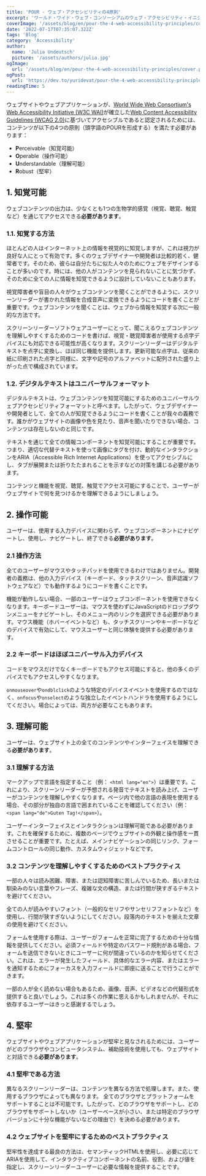 ```yaml
---
title: 'POUR - ウェブ・アクセシビリティの4原則'
excerpt: 'ワールド・ワイド・ウェブ・コンソーシアムのウェブ・アクセシビリティ・イニシアティブ（W3C WAI）が制定したウェブ・コンテンツ・アクセシビリティ・ガイドライン（WCAG 2.0）に基づき、ウェブサイトやウェブ・アプリケーションがアクセシブルであると認定されるには、コンテンツが以下の4つの原則（頭文字をとってPOURと呼ばれる）を満たしている必要があります。。。'
coverImage: '/assets/blog/en/pour-the-4-web-accessibility-principles/cover.png'
date: '2022-07-17T07:35:07.322Z'
tags: 'Blog'
category: 'Accessibility'
author:
  name: 'Julia Undeutsch'
  picture: '/assets/authors/julia.jpg'
ogImage:
  url: '/assets/blog/en/pour-the-4-web-accessibility-principles/cover.png'
ogPost:
  url: 'https://dev.to/yuridevat/pour-the-4-web-accessibility-principles-edp'
readingTime: 5
---
```


ウェブサイトやウェブアプリケーションが、[World Wide Web Consortium's Web Accessibility Initiative (W3C WAI)](https://www.w3.org/WAI/)が確立した[Web Content Accessibility Guidelines (WCAG 2.0)](https://www.w3.org/TR/WCAG20/)に基づいてアクセシブルであると認定されるためには、コンテンツが以下の4つの原則（頭字語のPOURを形成する）を満たす必要があります：

- **P**erceivable（知覚可能）
- **O**perable（操作可能）
- **U**nderstandable（理解可能）
- **R**obust（堅牢）

## 1. 知覚可能

ウェブコンテンツの出力は、少なくとも1つの生物学的感覚（視覚、聴覚、触覚など）を通じてアクセスできる**必要があります**。

### 1.1. 知覚する方法

ほとんどの人はインターネット上の情報を視覚的に知覚しますが、これは視力が良好な人にとって有効です。多くのウェブデザイナーや開発者は比較的若く、健常者です。そのため、彼らは自分たちに似た人々のためにウェブをデザインすることが多いのです。時には、他の人がコンテンツを見られないことに気づかず、そのために全ての人に情報を知覚できるように設計していないこともあります。

視覚障害者や盲目の人々がウェブコンテンツを聞くことができるように、スクリーンリーダーが書かれた情報を合成音声に変換できるようにコードを書くことが重要です。ウェブコンテンツを聞くことは、ウェブから情報を知覚する次に一般的な方法です。

スクリーンリーダーソフトウェアユーザーにとって、聞こえるウェブコンテンツを理解しやすくするためのコードを書けば、視覚・聴覚障害者が使用する点字デバイスにも対応できる可能性が高くなります。スクリーンリーダーはデジタルテキストを点字に変換し、ほぼ同じ機能を提供します。更新可能な点字は、従来の紙に印刷された点字と同様に、文字や記号のアルファベットに配列された盛り上がった点で構成されています。

### 1.2. デジタルテキストはユニバーサルフォーマット

デジタルテキストは、ウェブコンテンツを知覚可能にするためのユニバーサルウェブアクセシビリティフォーマットと呼べます。したがって、ウェブデザイナーや開発者として、全ての人が知覚できるようにコードを書くことが我々の義務です。誰かがウェブサイトの画像や色を見たり、音声を聞いたりできない場合、コンテンツは存在しないのと同じです。

テキストを通じて全ての情報コンポーネントを知覚可能にすることが重要です。つまり、適切な代替テキストを使って画像にタグを付け、動的なインタラクションをARIA（Accessible Rich Internet Applications）を使ってアクセシブルにし、タブが展開または折りたたまれることを示すなどの対策を講じる必要があります。

コンテンツと機能を視覚、聴覚、触覚でアクセス可能にすることで、ユーザーがウェブサイトで何を見つけるかを理解できるようにしましょう。

## 2. 操作可能

ユーザーは、使用する入力デバイスに関わらず、ウェブコンポーネントにナビゲートし、使用し、ナビゲートし、終了できる**必要があります**。

### 2.1 操作方法

全てのユーザーがマウスやタッチパッドを使用できるわけではありません。開発者の義務は、他の入力デバイス（キーボード、タッチスクリーン、音声認識ソフトウェアなど）でも動作するようにコードを書くことです。

機能が動作しない場合、一部のユーザーはウェブコンポーネントを使用できなくなります。キーボードユーザーは、マウスを使わずにJavaScriptのドロップダウンメニューをナビゲートし、そのメニュー内のリンクを選択できる必要があります。マウス機能（ホバーイベントなど）も、タッチスクリーンやキーボードなどのデバイスで有効にして、マウスユーザーと同じ体験を提供する必要があります。

### 2.2 キーボードはほぼユニバーサル入力デバイス

コードをマウスだけでなくキーボードでもアクセス可能にすると、他の多くのデバイスでもアクセスしやすくなります。

`onmouseover`や`ondblclick`のような特定のデバイスイベントを使用するのではなく、`onfocus`や`onselect`のような独立したイベントハンドラを使用するようにしてください。場合によっては、両方が必要なこともあります。

## 3. 理解可能

ユーザーは、ウェブサイト上の全てのコンテンツやインターフェイスを理解できる**必要があります**。

### 3.1 理解する方法

マークアップで言語を指定すること（例： `<html lang="en">`）は重要です。これにより、スクリーンリーダーが予想される発音でテキストを読み上げ、ユーザーがコンテンツを理解しやすくなります。ページ内で他の言語の表現を使用する場合、その部分が独自の言語で囲まれていることを確認してください（例： `<span lang="de">Guten Tag!</span>`）。

ユーザーインターフェイスとインタラクションは理解可能である必要があります。これを確保するために、複数のページでウェブサイトの外観と操作感を一貫させることが重要です。たとえば、メインナビゲーションの同じリンク、フォームコントロールの同じ動作、カスタムウィジェットなどです。

### 3.2 コンテンツを理解しやすくするためのベストプラクティス

一部の人々は読み困難、障害、または認知障害に苦しんでいるため、長いまたは馴染みのない言葉やフレーズ、複雑な文の構造、または行間が狭すぎるテキストを避けてください。

全ての人が読みやすいフォント（一般的なセリフやサンセリフフォントなど）を使用し、行間が狭すぎないようにしてください。段落内のテキストを揃えた文章の使用を避けてください。

フォームを使用する際は、ユーザーがフォームを正常に完了するための十分な情報を提供してください。必須フィールドや特定のパスワード規則がある場合、フォームを送信できないときにユーザーに何が間違っているのかを知らせてください。これは、エラーが発生したフィールド、具体的なエラー内容、またはエラーを通知するためにフォーカスを入力フィールドに即座に送ることで行うことができます。

一部の人が全く読めない場合もあるため、画像、音声、ビデオなどの代替形式を提供すると良いでしょう。これは多くの作業に思えるかもしれませんが、それに依存するユーザーはきっと感謝するでしょう。

## 4. 堅牢

ウェブサイトやウェブアプリケーションが堅牢と見なされるためには、ユーザーがどのブラウザやコンピュータシステム、補助技術を使用しても、ウェブサイトと対話できる**必要があります**。

### 4.1 堅牢である方法

異なるスクリーンリーダーは、コンテンツを異なる方法で処理します。また、使用するブラウザによっても異なります。
全てのブラウザとプラットフォームをサポートすることは不可能です。したがって、どのブラウザをサポートし、どのブラウザをサポートしないか（ユーザーベースが小さい、または特定のブラウザバージョンに十分な機能がないなどの理由で）を決める必要があります。

### 4.2 ウェブサイトを堅牢にするためのベストプラクティス

堅牢性を達成する最良の方法は、セマンティックHTMLを使用し、必要に応じてARIAを使用して、インタラクティブコンポーネントの名前、役割、および値を指定し、スクリーンリーダーユーザーに必要な情報を提供することです。
